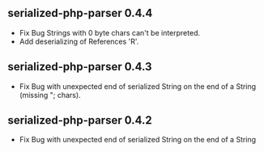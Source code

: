 serialized-php-parser 0.4.4
---------------------------

 * Fix Bug Strings with 0 byte chars can't be interpreted.
 * Add deserializing of References 'R'.

serialized-php-parser 0.4.3
---------------------------

 * Fix Bug with unexpected end of serialized String on the end of a String (missing "; chars).

serialized-php-parser 0.4.2
---------------------------

 * Fix Bug with unexpected end of serialized String on the end of a String

